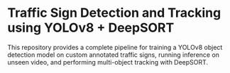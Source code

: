 #  Traffic Sign Detection and Tracking using YOLOv8 + DeepSORT

This repository provides a complete pipeline for training a YOLOv8 object detection model on custom annotated traffic signs, running inference on unseen video, and performing multi-object tracking with DeepSORT.
